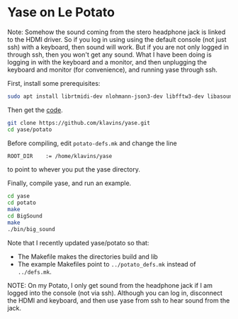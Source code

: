 # Yase on Le Potato

Note: Somehow the sound coming from the stero headphone jack is linked to the HDMI driver. So if you log in using using the default console (not just ssh) with a keyboard, then sound will work. But if you are not only logged in through ssh, then you won't get any sound. What I have been doing is logging in with the keyboard and a monitor, and then unplugging the keyboard and monitor (for convenience), and running yase through ssh. 

First, install some prerequisites:

```bash
sudo apt install librtmidi-dev nlohmann-json3-dev libfftw3-dev libasound2-dev
```

Then get the [code](https://github.com/klavins/yase). 

```bash
git clone https://github.com/klavins/yase.git
cd yase/potato
```

Before compiling, edit `potato-defs.mk` and change the line

```txt
ROOT_DIR    := /home/klavins/yase
```
to point to whever you put the yase directory.

Finally, compile yase, and run an example. 

```bash
cd yase
cd potato
make
cd BigSound
make
./bin/big_sound
```

Note that I recently updated yase/potato so that:
- The Makefile makes the directories build and lib
- The example Makefiles point to `../potato_defs.mk` instead of `../defs.mk`.

NOTE: On my Potato, I only get sound from the headphone jack if I am logged into the console (not via ssh). Although you can log in, disconnect the HDMI and keyboard, and then use yase from ssh to hear sound from the jack. 